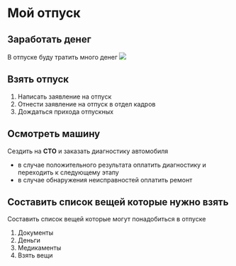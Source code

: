 # Мой отпуск 

## Заработать денег

В отпуске буду тратить много денег ![](minimap_in_lol.png)


## Взять отпуск
1. Написать заявление на отпуск 
2. Отнести заявление на отпуск в отдел кадров
3. Дождаться прихода отпускных

## Осмотреть машину 
Сездить на **СТО** и заказать диагностику автомобиля
* в случае положительного результата оплатить диагностику и переходить к следующему этапу
* в случае обнаружения неисправностей оплатить ремонт 

## Составить список вещей которые нужно взять 
Составить список вещей которые могут понадобиться в отпуске 
1. Документы 
2. Деньги
3. Медикаменты
4. Взять вещи  
